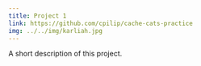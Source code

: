 ```yaml
---
title: Project 1
link: https://github.com/cpilip/cache-cats-practice
img: ../../img/karliah.jpg
---
```


A short description of this project.